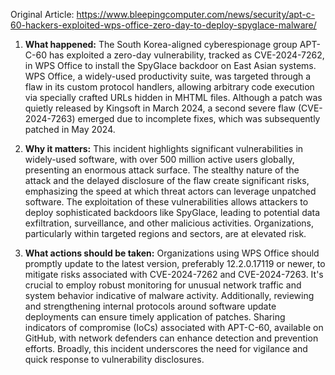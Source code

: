 Original Article: https://www.bleepingcomputer.com/news/security/apt-c-60-hackers-exploited-wps-office-zero-day-to-deploy-spyglace-malware/

1) **What happened:**
The South Korea-aligned cyberespionage group APT-C-60 has exploited a zero-day vulnerability, tracked as CVE-2024-7262, in WPS Office to install the SpyGlace backdoor on East Asian systems. WPS Office, a widely-used productivity suite, was targeted through a flaw in its custom protocol handlers, allowing arbitrary code execution via specially crafted URLs hidden in MHTML files. Although a patch was quietly released by Kingsoft in March 2024, a second severe flaw (CVE-2024-7263) emerged due to incomplete fixes, which was subsequently patched in May 2024.

2) **Why it matters:**
This incident highlights significant vulnerabilities in widely-used software, with over 500 million active users globally, presenting an enormous attack surface. The stealthy nature of the attack and the delayed disclosure of the flaw create significant risks, emphasizing the speed at which threat actors can leverage unpatched software. The exploitation of these vulnerabilities allows attackers to deploy sophisticated backdoors like SpyGlace, leading to potential data exfiltration, surveillance, and other malicious activities. Organizations, particularly within targeted regions and sectors, are at elevated risk.

3) **What actions should be taken:**
Organizations using WPS Office should promptly update to the latest version, preferably 12.2.0.17119 or newer, to mitigate risks associated with CVE-2024-7262 and CVE-2024-7263. It's crucial to employ robust monitoring for unusual network traffic and system behavior indicative of malware activity. Additionally, reviewing and strengthening internal protocols around software update deployments can ensure timely application of patches. Sharing indicators of compromise (IoCs) associated with APT-C-60, available on GitHub, with network defenders can enhance detection and prevention efforts. Broadly, this incident underscores the need for vigilance and quick response to vulnerability disclosures.